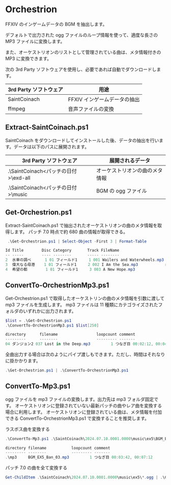 # Orchestrion

FFXIV のインゲームデータの BGM を抽出します。

デフォルトで出力された ogg ファイルのループ情報を使って、適度な長さの MP3 ファイルに変換します。

また、オーケストリオンのリストとして管理されている曲は、メタ情報付きの MP3 に変換できます。

次の 3rd Party ソフトウェアを使用し、必要であれば自動でダウンロードします。

| 3rd Party ソフトウェア | 用途                         |
| ---------------------- | ---------------------------- |
| SaintCoinach           | FFXIV インゲームデータの抽出 |
| ffmpeg                 | 音声ファイルの変換           |

## Extract-SaintCoinach.ps1

SaintCoinach をダウンロードしてインストールした後、データの抽出を行います。データは以下のパスに展開されます。

| 3rd Party ソフトウェア                | 展開されるデータ               |
| ------------------------------------- | ------------------------------ |
| .\SaintCoinach\<パッチの日付>\exd-all | オーケストリオンの曲のメタ情報 |
| .\SaintCoinach\<パッチの日付>\music   | BGM の ogg ファイル            |

## Get-Orchestrion.ps1

Extract-SaintCoinach.ps1 で抽出されたオーケストリオンの曲のメタ情報を取得します。
パッチ 7.0 時点で約 680 曲の情報が取得できる。

```PowerShell
 .\Get-Orchestrion.ps1 | Select-Object -First 3 | Format-Table

Id Title        Disc Category       Track FileName                        Search
-- -----        ---- --------       ----- --------                        ------
2  水車の調べ      1 01 フィールド1     1 001 Wailers and Waterwheels.mp3 music/ffxiv/Orchestrion/BGM_ORCH_002*.ogg
3  偉大なる母港    1 01 フィールド1     2 002 I Am the Sea.mp3            music/ffxiv/Orchestrion/BGM_ORCH_003*.ogg
4  希望の都        1 01 フィールド1     3 003 A New Hope.mp3              music/ffxiv/Orchestrion/BGM_ORCH_004*.ogg
```

## ConvertTo-OrchestrionMp3.ps1

Get-Orchestrion.ps1 で取得したオーケストリンの曲のメタ情報を引数に渡して mp3 ファイルを生成します。
mp3 ファイルは 11 種類にカテゴライズされたフォルダのいずれかに出力されます。

```PowerShell
$list = .\Get-Orchestrion.ps1
.\ConvertTo-OrchestrionMp3.ps1 $list[250]

directory      filename                 loopcount comment
---------      --------                 --------- -------
04 ダンジョン2 037 Lost in the Deep.mp3         1 つなぎ目 00:02:12, 00:04:11
```

全曲出力する場合は次のようにパイプ渡しもできます。ただし、時間はそれなりに掛かかります。

```PowerShell
.\Get-Orchestrion.ps1 | .\ConvertTo-OrchestrionMp3.ps1
```

## ConvertTo-Mp3.ps1

ogg ファイルを mp3 ファイルの変換します。出力先は mp3 フォルダ固定です。
オーケストリオンに登録されていない最新パッチの曲やレア曲を変換する場合に利用します。
オーケストリオンに登録されている曲は、メタ情報を付加できる ConvertTo-OrchestrionMp3.ps1 で変換することを推奨します。

ラスボス曲を変換する

```PowerShell
.\ConvertTo-Mp3.ps1 .\SaintCoinach\2024.07.10.0001.0000\music\ex5\BGM_EX5_Ban_03.ogg

directory filename           loopcount comment
--------- --------           --------- -------
.\mp3     BGM_EX5_Ban_03.mp3         1 つなぎ目 00:03:42, 00:07:12
```

パッチ 7.0 の曲を全て変換する

```PowerShell
Get-ChildItem .\SaintCoinach\2024.07.10.0001.0000\music\ex5\*.ogg | .\ConvertTo-Mp3.ps1
```
